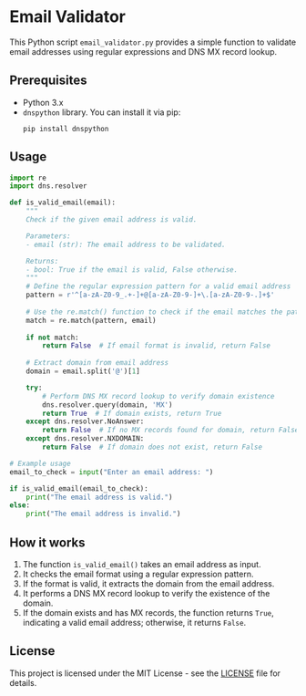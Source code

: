 # Email Validator

This Python script `email_validator.py` provides a simple function to validate email addresses using regular expressions and DNS MX record lookup.

## Prerequisites
- Python 3.x
- `dnspython` library. You can install it via pip:
  ```
  pip install dnspython
  ```

## Usage

```python
import re
import dns.resolver

def is_valid_email(email):
    """
    Check if the given email address is valid.

    Parameters:
    - email (str): The email address to be validated.

    Returns:
    - bool: True if the email is valid, False otherwise.
    """
    # Define the regular expression pattern for a valid email address
    pattern = r'^[a-zA-Z0-9_.+-]+@[a-zA-Z0-9-]+\.[a-zA-Z0-9-.]+$'
    
    # Use the re.match() function to check if the email matches the pattern
    match = re.match(pattern, email)
    
    if not match:
        return False  # If email format is invalid, return False
    
    # Extract domain from email address
    domain = email.split('@')[1]

    try:
        # Perform DNS MX record lookup to verify domain existence
        dns.resolver.query(domain, 'MX')
        return True  # If domain exists, return True
    except dns.resolver.NoAnswer:
        return False  # If no MX records found for domain, return False
    except dns.resolver.NXDOMAIN:
        return False  # If domain does not exist, return False

# Example usage
email_to_check = input("Enter an email address: ")

if is_valid_email(email_to_check):
    print("The email address is valid.")
else:
    print("The email address is invalid.")
```

## How it works

1. The function `is_valid_email()` takes an email address as input.
2. It checks the email format using a regular expression pattern.
3. If the format is valid, it extracts the domain from the email address.
4. It performs a DNS MX record lookup to verify the existence of the domain.
5. If the domain exists and has MX records, the function returns `True`, indicating a valid email address; otherwise, it returns `False`.

## License

This project is licensed under the MIT License - see the [LICENSE](LICENSE) file for details.
